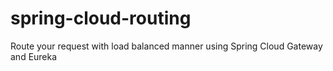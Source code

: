 # spring-cloud-routing
Route your request with load balanced manner using Spring Cloud Gateway and Eureka
